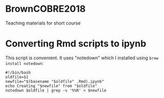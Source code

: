 # BrownCOBRE2018

Teaching materials for short course

# Converting Rmd scripts to ipynb

This script is convenient. It uses "notedown" which I installed using `brew install notedown`:

```
#!/bin/bash
oldfile=$1
newfile="$(basename "$oldfile" .Rmd).ipynb"
echo Creating "$newfile" from "$oldfile"
notedown $oldfile | grep -v '%%R' > $newfile
```
